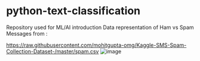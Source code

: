 # python-text-classification
 Repository used for ML/AI introduction
Data representation of Ham vs Spam Messages from :

 https://raw.githubusercontent.com/mohitgupta-omg/Kaggle-SMS-Spam-Collection-Dataset-/master/spam.csv
![image](https://github.com/vcosmin2701/python-text-classification/assets/38065643/fb2a6607-f948-4c4e-8f2a-a3c324b5acb3)
